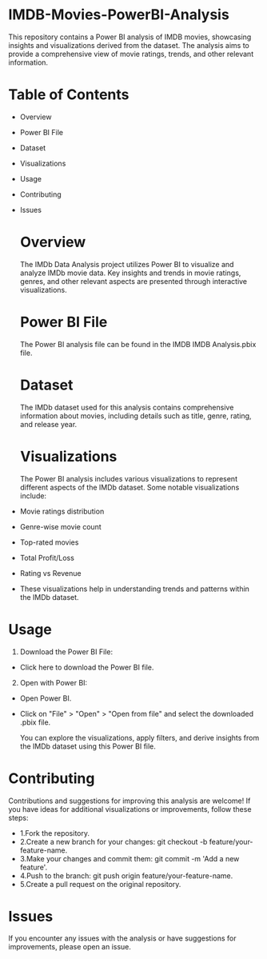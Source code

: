 # IMDB-Movies-PowerBI-Analysis

This repository contains a Power BI analysis of IMDB movies, showcasing insights and visualizations derived from the dataset. 
The analysis aims to provide a comprehensive view of movie ratings, trends, and other relevant information.

# Table of Contents

- Overview
- Power BI File
- Dataset
- Visualizations
- Usage
- Contributing
- Issues

  # Overview

  The IMDb Data Analysis project utilizes Power BI to visualize and analyze IMDb movie data.
  Key insights and trends in movie ratings, genres, and other relevant aspects are presented through interactive visualizations.

  # Power BI File

  The Power BI analysis file can be found in the IMDB IMDB Analysis.pbix file.

   # Dataset

  The IMDb dataset used for this analysis contains comprehensive information about movies, including details such as title, genre, rating, and release year.
  
  # Visualizations

  The Power BI analysis includes various visualizations to represent different aspects of the IMDb dataset. Some notable visualizations include:

-  Movie ratings distribution
-  Genre-wise movie count
-  Top-rated movies
-  Total Profit/Loss
-  Rating vs Revenue
-  These visualizations help in understanding trends and patterns within the IMDb dataset.


  # Usage

 1. Download the Power BI File:

- Click here to download the Power BI file.

 2. Open with Power BI:

- Open Power BI.
- Click on "File" > "Open" > "Open from file" and select the downloaded .pbix file.

  You can explore the visualizations, apply filters, and derive insights from the IMDb dataset using this Power BI file.

# Contributing

Contributions and suggestions for improving this analysis are welcome! If you have ideas for additional visualizations or improvements, follow these steps:

- 1.Fork the repository.
- 2.Create a new branch for your changes: git checkout -b feature/your-feature-name.
- 3.Make your changes and commit them: git commit -m 'Add a new feature'.
- 4.Push to the branch: git push origin feature/your-feature-name.
- 5.Create a pull request on the original repository.


# Issues

If you encounter any issues with the analysis or have suggestions for improvements, please open an issue.

